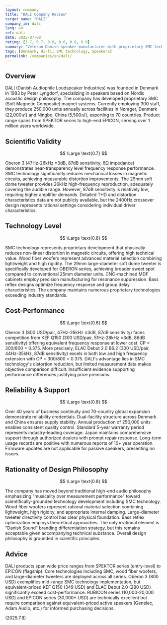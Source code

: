 ```yaml
---
layout: company
title: "DALI Company Review"
target_name: "DALI"
company_id: dali
lang: en
ref: dali
date: 2025-07-08
rating: [3.7, 0.7, 0.8, 0.6, 0.8, 0.8]
summary: "Veteran Danish speaker manufacturer with proprietary SMC technology and other innovations, but measurement performance remains appropriate for the price range."
tags: [Denmark, Hi-fi, SMC technology, Speakers]
permalink: /companies/en/dali/
---
```

## Overview

DALI (Danish Audiophile Loudspeaker Industries) was founded in Denmark in 1983 by Peter Lyngdorf, specializing in speakers based on Nordic acoustic design philosophy. The company has developed proprietary SMC (Soft Magnetic Composite) magnet systems. Currently employing 300 staff, they produce 250,000 units annually across facilities in Nørager, Denmark (22,000㎡) and Ningbo, China (5,500㎡), exporting to 70 countries. Product range spans from SPEKTOR series to high-end EPICON, serving over 1 million users worldwide.

## Scientific Validity

$$ \Large \text{0.7} $$

Oberon 3 (47Hz-26kHz ±3dB, 87dB sensitivity, 6Ω impedance) demonstrates near-transparency level frequency response performance. SMC technology significantly reduces mechanical losses in magnetic circuits, achieving measurable distortion improvements. The 29mm soft dome tweeter provides 26kHz high-frequency reproduction, adequately covering the audible range. However, 87dB sensitivity is relatively low, requiring higher amplifier demands. Detailed THD and distortion characteristics data are not publicly available, but the 2400Hz crossover design represents rational settings considering individual driver characteristics.

## Technology Level

$$ \Large \text{0.8} $$

SMC technology represents proprietary development that physically reduces non-linear distortion in magnetic circuits, offering high technical value. Wood fiber woofers represent advanced material selection combining lightweight and high rigidity. The 29mm large-diameter soft dome tweeter is specifically developed for OBERON series, achieving broader sweet spot compared to conventional 25mm diameter units. CNC-machined MDF cabinets employ precision manufacturing for resonance suppression. Bass reflex designs optimize frequency response and group delay characteristics. The company maintains numerous proprietary technologies exceeding industry standards.

## Cost-Performance

$$ \Large \text{0.6} $$

Oberon 3 (800 USD/pair, 47Hz-26kHz ±3dB, 87dB sensitivity) faces competition from KEF Q150 (300 USD/pair, 51Hz-28kHz ±3dB, 86dB sensitivity) offering equivalent frequency response at lower cost. CP = 300/800 = 0.375. More precisely, ELAC Debut 2.0 B6.2 (300 USD/pair, 44Hz-35kHz, 87dB sensitivity) excels in both low and high frequency extension with CP = 300/800 = 0.375. DALI's advantage lies in SMC technology's distortion reduction, but limited measurement data makes objective comparison difficult. Insufficient evidence supporting performance differences justifying price premiums.

## Reliability & Support

$$ \Large \text{0.8} $$

Over 40 years of business continuity and 70-country global expansion demonstrate reliability credentials. Dual-facility structure across Denmark and China ensures supply stability. Annual production of 250,000 units enables consistent quality control. Standard 5-year warranty period represents industry-leading coverage. Japan maintains comprehensive support through authorized dealers with prompt repair response. Long-term usage records are positive with numerous reports of 10+ year operation. Firmware updates are not applicable for passive speakers, presenting no issues.

## Rationality of Design Philosophy

$$ \Large \text{0.8} $$

The company has moved beyond traditional high-end audio philosophy emphasizing "musicality over measurement performance" toward scientifically-grounded technology development including SMC technology. Wood fiber woofers represent rational material selection combining lightweight, high rigidity, and appropriate internal damping. Large-diameter tweeter directivity control has clear physical foundation. Bass reflex optimization employs theoretical approaches. The only irrational element is "Danish Sound" branding differentiation strategy, but this remains acceptable given accompanying technical substance. Overall design philosophy is grounded in scientific principles.

## Advice

DALI products span wide price ranges from SPEKTOR series (entry-level) to EPICON (flagship). Core technologies including SMC, wood fiber woofers, and large-diameter tweeters are deployed across all series. Oberon 3 (800 USD) exemplifies mid-range SMC technology implementation, but equivalent-priced KEF Q150 (349 USD) and ELAC Debut 2.0 (280 USD) significantly exceed cost-performance. RUBICON series (10,000-20,000 USD) and EPICON series (30,000+ USD) are technically excellent but require comparison against equivalent-priced active speakers (Genelec, Adam Audio, etc.) for informed purchasing decisions.

(2025.7.8)